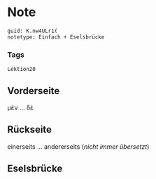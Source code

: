 # Note
```
guid: K.nw4ULr1(
notetype: Einfach + Eselsbrücke
```

### Tags
```
Lektion20
```

## Vorderseite
μέν ... δέ

## Rückseite
einerseits ... andererseits (<i>nicht immer übersetzt</i>)

## Eselsbrücke

